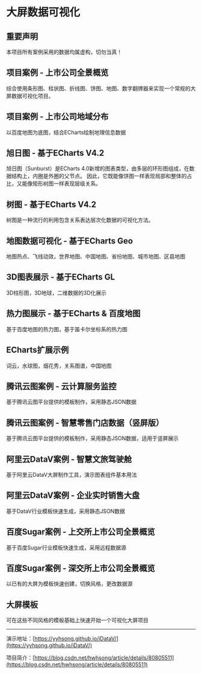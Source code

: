 # 大屏数据可视化

## 重要声明

本项目所有案例采用的数据均属虚构，切勿当真！

## 项目案例 - 上市公司全景概览 

综合使用条形图、柱状图、折线图、饼图、地图、数字翻牌器来实现一个常规的大屏数据可视化项目。

## 项目案例 - 上市公司地域分布 

以百度地图为底图，结合ECharts绘制地理信息数据

## 旭日图 - 基于ECharts V4.2

旭日图（Sunburst）是ECharts 4.0新增的图表类型，由多层的环形图组成，在数据结构上，内圈是外圈的父节点。
因此，它既能像饼图一样表现局部和整体的占比，又能像矩形树图一样表现层级关系。

## 树图 - 基于ECharts V4.2

树图是一种流行的利用包含关系表达层次化数据的可视化方法。

## 地图数据可视化 - 基于ECharts Geo

地图热点、飞线动效，世界地图、中国地图、省份地图、城市地图、区县地图

## 3D图表展示 - 基于ECharts GL

3D柱形图，3D地球，二维数据的3D化展示

## 热力图展示 - 基于ECharts & 百度地图

基于百度地图的热力图，基于笛卡尔坐标系的热力图

## ECharts扩展示例

词云，水球图，烟花秀，关系图谱，中国地图

## 腾讯云图案例 - 云计算服务监控

基于腾讯云图平台提供的模板制作，采用静态JSON数据

## 腾讯云图案例 - 智慧零售门店数据（竖屏版）

基于腾讯云图平台提供的模板制作，采用静态JSON数据，适用于竖屏展示

## 阿里云DataV案例 - 智慧文旅驾驶舱

基于阿里云DataV大屏制作工具，演示图表组件基本用法

## 阿里云DataV案例 - 企业实时销售大盘

基于DataV行业模板快速生成，采用静态JSON数据

## 百度Sugar案例 - 上交所上市公司全景概览

基于百度Sugar行业模板快速生成，采用远程数据源

## 百度Sugar案例 - 深交所上市公司全景概览

以已有的大屏为模板快速创建，切换风格，更改数据源

## 大屏模板

可在这些不同风格的模板基础上快速开始一个可视化大屏项目

-------------------------------------------------

演示地址：[https://yyhsong.github.io/iDataV/](https://yyhsong.github.io/iDataV/)

项目简介：[https://blog.csdn.net/hwhsong/article/details/80805511](https://blog.csdn.net/hwhsong/article/details/80805511)
